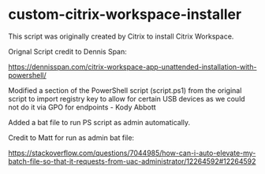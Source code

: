 # custom-citrix-workspace-installer
This script was originally created by Citrix to install Citrix Workspace.

Orignal Script credit to Dennis Span:

https://dennisspan.com/citrix-workspace-app-unattended-installation-with-powershell/

Modified a section of the PowerShell script (script.ps1) from the original script to import registry key to allow for certain USB devices as we could not do it via GPO for endpoints - Kody Abbott

Added a bat file to run PS script as admin automatically.

Credit to Matt for run as admin bat file:

https://stackoverflow.com/questions/7044985/how-can-i-auto-elevate-my-batch-file-so-that-it-requests-from-uac-administrator/12264592#12264592
